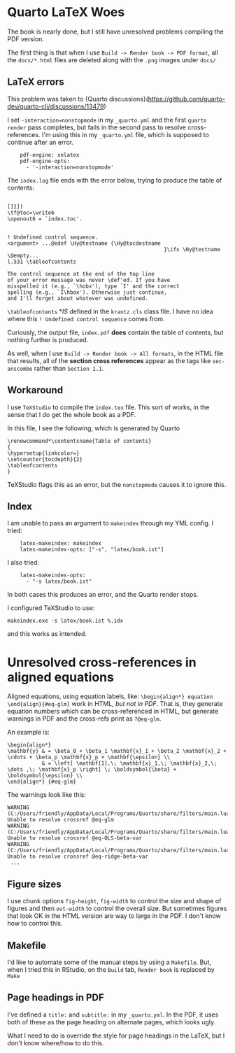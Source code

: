 # Quarto LaTeX Woes

The book is nearly done, but I still have unresolved problems compiling the PDF version.

The first thing is that when I use `Build -> Render book -> PDF format`, all the `docs/*.html` files are deleted
along with the `.png` images under `docs/`


## LaTeX errors

This problem was taken to {Quarto discussions}(https://github.com/quarto-dev/quarto-cli/discussions/13479)

I set `-interaction=nonstopmode` in my `_quarto.yml` and the first `quarto render` pass completes,
but fails in the second pass to resolve cross-references.
I'm using this in my `_quarto.yml` file, which is supposed to continue after an error.

```
    pdf-engine: xelatex
    pdf-engine-opts:
      - '-interaction=nonstopmode'
```

The `index.log` file ends with the error below, trying to produce the table of contents:

```

[11])
\tf@toc=\write6
\openout6 = `index.toc'.


! Undefined control sequence.
<argument> ...@edef \Hy@testname {\Hy@tocdestname 
                                                  }\ifx \Hy@testname \@empty...
l.531 \tableofcontents
                      
The control sequence at the end of the top line
of your error message was never \def'ed. If you have
misspelled it (e.g., `\hobx'), type `I' and the correct
spelling (e.g., `I\hbox'). Otherwise just continue,
and I'll forget about whatever was undefined.
```

`\tableofcontents` **IS* defined in the `krantz.cls` class file. I have no idea where this `! Undefined control sequence` comes from.

Curiously, the output file, `index.pdf` **does** contain the table of contents, but nothing further is produced.

As well, when I use `Build -> Render book -> All formats`, in the HTML file that results, all of the **section cross references**
appear as the tags like `sec-anscombe` rather than `Section 1.1`.

## Workaround

I use `TeXStudio` to compile the `index.tex` file. This sort of works, in the sense that I do get the whole book as a PDF.

In this file, I see the following, which is generated by Quarto

```
\renewcommand*\contentsname{Table of contents}
{
\hypersetup{linkcolor=}
\setcounter{tocdepth}{2}
\tableofcontents
}
```

TeXStudio flags this as an error, but the `nonstopmode` causes it to ignore this.

## Index

I am unable to pass an argument to `makeindex` through my YML config. I tried:

```
    latex-makeindex: makeindex
    latex-makeindex-opts: ["-s", "latex/book.ist"]
 ```

I also tried:

```
    latex-makeindex-opts:
      - "-s latex/book.ist"
```

In both cases this produces an error, and the Quarto render stops.

I configured TeXStudio to use:

```
makeindex.exe -s latex/book.ist %.idx
```

and this works as intended.

# Unresolved cross-references in aligned equations

Aligned equations, using equation labels, like: `\begin{align*} equation \end{align}{#eq-glm}` work in HTML, _but not in PDF_.
That is, they generate equation numbers which can be cross-referenced in HTML, but generate warnings in PDF and the cross-refs
print as `?@eq-glm`.

An example is:

```
\begin{align*}
\mathbf{y} & = \beta_0 + \beta_1 \mathbf{x}_1 + \beta_2 \mathbf{x}_2 + \cdots + \beta_p \mathbf{x}_p + \mathbf{\epsilon} \\
           & = \left[ \mathbf{1},\; \mathbf{x}_1,\; \mathbf{x}_2,\; \dots ,\; \mathbf{x}_p \right] \; \boldsymbol{\beta} + \boldsymbol{\epsilon} \\
\end{align*} {#eq-glm}
```


The warnings look like this:
```
WARNING (C:/Users/friendly/AppData/Local/Programs/Quarto/share/filters/main.lua:14000) Unable to resolve crossref @eq-glm
WARNING (C:/Users/friendly/AppData/Local/Programs/Quarto/share/filters/main.lua:14000) Unable to resolve crossref @eq-OLS-beta-var
WARNING (C:/Users/friendly/AppData/Local/Programs/Quarto/share/filters/main.lua:14000) Unable to resolve crossref @eq-ridge-beta-var
 ...
```

## Figure sizes

I use chunk options `fig-height`, `fig-width` to control the size and shape of figures and then `out-width` to control the overall size.
But sometimes figures that look OK in the HTML version are way to large in the PDF. I don't know how to control this.

## Makefile

I'd like to automate some of the manual steps by using a `Makefile`. But, when I tried this in RStudio, on the `Build` tab, `Render book` is
replaced by `Make`

## Page headings in PDF

I've defined a `title:` and `subtitle:` in my `_quarto.yml`. In the PDF, it uses both of these as the page heading on alternate pages, which looks ugly. 

What I need to do is override the style for page headings in the LaTeX, but I don't know where/how to do this.
